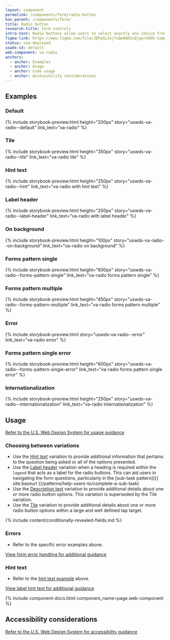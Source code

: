 ```yaml
---
layout: component
permalink: /components/form/radio-button
has-parent: /components/form/
title: Radio button
research-title: Form controls
intro-text: Radio buttons allow users to select exactly one choice from a group.
figma-link: https://www.figma.com/file/JDFpGLIojfuQwANXScQjqe/VADS-Component-Examples?type=design&node-id=1373%3A86693&mode=design&t=h9BoxMWwcHe2DhUd-1
status: use-deployed
uswds-v3: default
web-component: va-radio
anchors:
  - anchor: Examples
  - anchor: Usage
  - anchor: Code usage
  - anchor: Accessibility considerations
---
```


## Examples

### Default

{% include storybook-preview.html height="200px" story="uswds-va-radio--default" link_text="va-radio" %}

### Tile

{% include storybook-preview.html height="350px" story="uswds-va-radio--tile" link_text="va-radio tile" %}

### Hint text

{% include storybook-preview.html height="250px" story="uswds-va-radio--hint" link_text="va-radio with hint text" %}

### Label header

{% include storybook-preview.html height="200px" story="uswds-va-radio--label-header" link_text="va-radio with label header" %}

### On background

{% include storybook-preview.html height="100px" story="uswds-va-radio--on-background" link_text="va-radio on background" %}

### Forms pattern single

{% include storybook-preview.html height="600px" story="uswds-va-radio--forms-pattern-single" link_text="va-radio forms pattern single" %}

### Forms pattern multiple

{% include storybook-preview.html height="450px" story="uswds-va-radio--forms-pattern-multiple" link_text="va-radio forms pattern multiple" %}

### Error

{% include storybook-preview.html story="uswds-va-radio--error" link_text="va-radio error" %}

### Forms pattern single error

{% include storybook-preview.html height="600px" story="uswds-va-radio--forms-pattern-single-error" link_text="va-radio forms pattern single error" %}

### Internationalization

{% include storybook-preview.html height="250px" story="uswds-va-radio--internationalization" link_text="va-radio internationalization" %}

## Usage

<a class="vads-c-action-link--blue" href="https://designsystem.digital.gov/components/radio-buttons/">Refer to the U.S. Web Design System for usage guidance</a>

### Choosing between variations

* Use the [Hint text](#hint-text) variation to provide additional information that pertains to the question being asked or all of the options presented.
* Use the [Label header](#label-header) variation when a heading is required within the `legend` that acts as a label for the radio buttons. This can aid users in navigating the form questions, particularly in the [sub-task pattern]({{ site.baseurl }}/patterns/help-users-to/complete-a-sub-task)
* Use the [Description text](#description-text) variation to provide additional details about one or more radio button options. This variation is superseded by the Tile variation.
* Use the [Tile](#tile) variation to provide additional details about one or more radio button options within a large and well defined tap target.

{% include content/conditionally-revealed-fields.md %}

### Errors

* Refer to the specific error examples above.

<a class="vads-c-action-link--blue" href="{{ site.baseurl }}/components/form/#error-handling">
  View form error handling for additional guidance
</a>

### Hint text

* Refer to the [hint text example](#hint-text) above.

<a class="vads-c-action-link--blue" href="{{ site.baseurl }}/components/form/label#hint-text">
  View label hint text for additional guidance
</a>

{% include component-docs.html component_name=page.web-component %}

## Accessibility considerations

<a class="vads-c-action-link--blue" href="https://designsystem.digital.gov/components/radio-buttons/#accessibility-radio-buttons">Refer to the U.S. Web Design System for accessibility guidance</a>